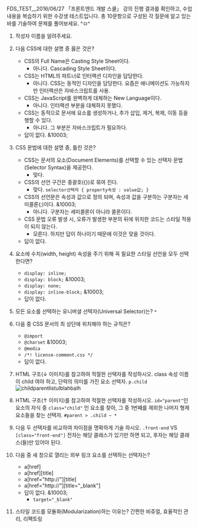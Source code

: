 FDS_TEST__2016/06/27
「프론트엔드 개발 스쿨」 강의 진행 결과를 확인하고, 수업 내용을 복습하기 위한 수강생 테스트입니다. 총 10문항으로 구성된 각 질문에 알고 있는 바를 기술하여 문제를 풀어보세요. ^ㅁ^


1. 작성자 이름을 알려주세요. 



1. 다음 CSS에 대한 설명 중 옳은 것은? 
	- CSS의 Full Name은 Casting Style Sheet이다.
		- 아니다. Cascading Style Sheet이다.
	- CSS는 HTML의 파트너로 인터랙션 디자인을 담당한다.
		- 아니다. CSS는 동적인 디자인을 담당한다. 요즘은 애니메이션도 가능하지만 인터랙션은 자바스크립트를 사용.
	- CSS는 JavaScript를 완벽하게 대체하는 New Language이다.
		- 아니다. 인터랙션 부분을 대체하지 못했다.
	- CSS는 동적으로 문서에 요소를 생성하거나, 추가 삽입, 제거, 복제, 이동 등을 행할 수 있다.
		- 아니다. 그 부분은 자바스크립트가 필요하다.
	- 답이 없다. &10003;

1. CSS 문법에 대한 설명 중, 틀린 것은? 
	- CSS는 문서의 요소(Document Elements)를 선택할 수 있는 선택자 문법(Selector Syntax)을 제공한다.
		- 맞다.
	- CSS의 선언 구간은 중괄호({})로 묶여 진다.
		- 맞다. `selector선택자 { property속성 : value값; }`
	- CSS의 선언문은 속성과 값으로 정의 되며, 속성과 값을 구분하는 구분자는 세미콜론(;)이다. &10003;
		- 아니다. 구분자는 세미콜론이 아니라 콜론이다. 
	- CSS 문법 오류 발생 시, 오류가 발생한 부분의 뒤에 위치한 코드는 스타일 적용이 되지 않는다.
		- 모른다. 하지만 답이 하나이기 때문에 이것은 맞을 것이다.
	- 답이 없다.

1. <a> 요소에 수치(width, height) 속성을 주기 위해 꼭 필요한 스타일 선언을 모두 선택한다면? 
	- `display: inline;`
	- `display: block;` &10003;
	- `display: none;`
	- `display: inline-block;` &10003;
	- 답이 없다.


1. 모든 요소를 선택하는 유니버셜 선택자(Universal Selector)는? 
`*`


1. 다음 중 CSS 문서의 최 상단에 위치해야 하는 규칙은? 
	- `@import`
	- `@charset` &10003;
	- `@media`
	- `/*! license-comment.css */`
	- 답이 없다.

1. HTML 구조(↓ 이미지)를 참고하여 적절한 선택자를 작성하시오. 
class 속성 이름이 child 여야 하고, 단락의 의미를 가진 요소 선택자.
`p.child`
![childparentlistulblahbalh](http://i.imgur.com/rmGtxho.png)


1. HTML 구조(↑ 이미지)를 참고하여 적절한 선택자를 작성하시오. 
`id="parent"`인 요소의 자식 중 `class="child"` 인 요소를 찾아, 그 중 1번째를 제외한 나머지 형제 요소들을 찾는 선택자.
`#parent > .child ~ *`


1. 다음 두 선택자를 비교하여 차이점을 명확하게 기술 하시오. 
`.front-end` VS `[class="front-end"]`
전자는 해당 클래스가 있기만 하면 되고, 후자는 해당 클래스(들)만 있어야 된다.


1. 다음 중 새 창으로 열리는 외부 링크 요소를 선택하는 선택자는? 
	- a[href]
	- a[href][title]
	- a[href="http://"][title]
	- a[href="http://"][title="_blank"]
	- 답이 없다. &10003;
		- `target="_blank"`

1. 스타일 코드를 모듈화(Modularization)하는 이유는? 
	간편한 비쥬얼, 효율적인 관리, 리팩토링


